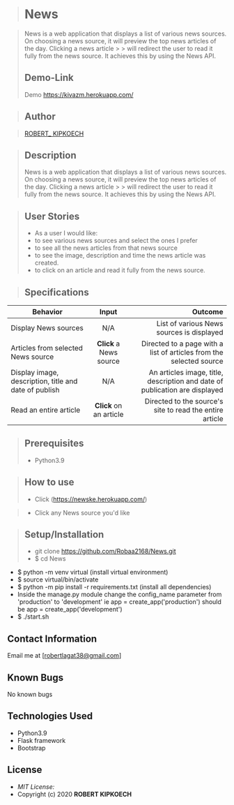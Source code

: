 > # News 

> News is a web application that displays a list of various news sources. On choosing a news source, it will preview the top news articles of the day. Clicking a news article > > will redirect the user to read it fully from the news source. It achieves this by using the News API.
> ## Demo-Link
> Demo https://kivazm.herokuapp.com/

> ## Author

> [ROBERT_ KIPKOECH](https://kivazm.herokuapp.com/)

> ## Description
> News is a web application that displays a list of various news sources. On choosing a news source, it will preview the top news articles of the day. Clicking a news article > > will redirect the user to read it fully from the news source. It achieves this by using the News API.

> ## User Stories
> * As a user I would like:
> * to see various news sources and select the ones I prefer
> * to see all the news articles from that news source
> * to see the image, description and time the news article was created.
> * to click on an article and read it fully from the news source.

> ## Specifications
| Behavior        | Input           | Outcome  |
| ------------- |:-------------:| -----:|
| Display News sources | N/A | List of various News sources is displayed |
| Articles from selected News source | **Click** a News source | Directed to a page with a list of articles from the selected source |
| Display image, description, title and date of publish | N/A | An articles image, title, description and date of publication are displayed |
| Read an entire article | **Click** on an article | Directed to the source's site to read the entire article |

> ## Prerequisites
> * Python3.9

> ## How to use 
> * Click (https://newske.herokuapp.com/) <br/>
  
> * Click any News source you'd like


> ## Setup/Installation 
> * git clone https://github.com/Robaa2168/News.git
> * $ cd News
* $ python -m venv virtual (install virtual environment)
* $ source virtual/bin/activate
* $ python -m pip install -r requirements.txt (install all dependencies)
* Inside the manage.py module change the config_name parameter from 'production' to 'development' ie app = create_app('production') should be app = create_app('development')
* $ ./start.sh

## Contact Information 
Email  me at [robertlagat38@gmail.com]

## Known Bugs

No known bugs

## Technologies Used
- Python3.9
- Flask framework
- Bootstrap

## License
* *MIT License:*
* Copyright (c) 2020 **ROBERT KIPKOECH**
